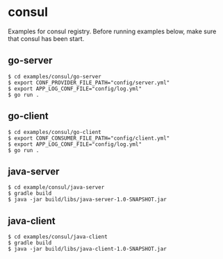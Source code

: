 # consul

Examples for consul registry. Before running examples below, make sure that consul has been start.

## go-server

```
$ cd examples/consul/go-server
$ export CONF_PROVIDER_FILE_PATH="config/server.yml"
$ export APP_LOG_CONF_FILE="config/log.yml"
$ go run .
```

## go-client

```
$ cd examples/consul/go-client
$ export CONF_CONSUMER_FILE_PATH="config/client.yml"
$ export APP_LOG_CONF_FILE="config/log.yml"
$ go run .
```

## java-server

```
$ cd example/consul/java-server
$ gradle build
$ java -jar build/libs/java-server-1.0-SNAPSHOT.jar
```

## java-client

```
$ cd examples/consul/java-client
$ gradle build
$ java -jar build/libs/java-client-1.0-SNAPSHOT.jar
```